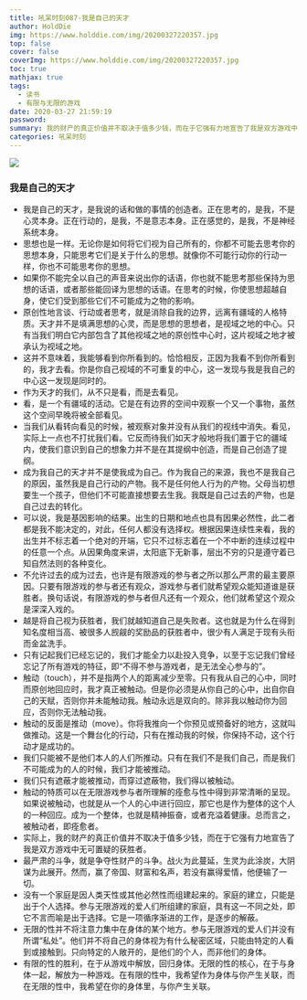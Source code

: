 ```yaml
---
title: 吼呆时刻087-我是自己的天才
author: HoldDie
img: https://www.holddie.com/img/20200327220357.jpg
top: false
cover: false
coverImg: https://www.holddie.com/img/20200327220357.jpg
toc: true
mathjax: true
tags:
  - 读书
  - 有限与无限的游戏
date: 2020-03-27 21:59:19
password:
summary: 我的财产的真正价值并不取决于值多少钱，而在于它强有力地宣告了我是双方游戏中无可置疑的获胜者。
categories: 吼呆时刻
---
```


![](https://www.holddie.com/img/20200327220357.jpg)

### 我是自己的天才

- 我是自己的天才，是我说的话和做的事情的创造者。正在思考的，是我，不是心灵本身。正在行动的，是我，不是意志本身。正在感觉的，是我，不是神经系统本身。
- 思想也是一样。无论你是如何将它们视为自己所有的，你都不可能去思考你的思想本身，只能思考它们是关于什么的思想。就像你不可能行动你的行动一样，你也不可能思考你的思想。
- 如果你不能完全以自己的声音来说出你的话语，你也就不能思考那些保持为思想的话语，或者那些能回译为思想的话语。在思考的时候，你使思想超越自身，使它们受到那些它们不可能成为之物的影响。
- 原创性地言谈、行动或者思考，就是消除自我的边界，远离有疆域的人格特质。天才并不是填满思想的心灵，而是思想的思想者，是视域之地的中心。只有当我们明白它内部包含了其他视域之地的原创性中心时，这片视域之地才被承认为视域之地。
- 这并不意味着，我能够看到你所看到的。恰恰相反，正因为我看不到你所看到的，我才去看。你是你自己视域的不可重复的中心，这一发现与我是我自己的中心这一发现是同时的。
- 作为天才的我们，从不只是看，而是去看见。
- 看，是一个有疆域的活动。它是在有边界的空间中观察一个又一个事物，虽然这个空间早晚将被全部看见。
- 当我们从看转向看见的时候，被观察对象并没有从我们的视线中消失。看见，实际上一点也不打扰我们看。它反而待我们如天才般地将我们置于它的疆域内，使我们意识到自己的想象力并不是在其提纲中创造，而是自己创造了提纲。
- 成为我自己的天才并不是使我成为自己。作为我自己的来源，我也不是我自己的原因，虽然我是自己行动的产物。我不是任何他人行为的产物。父母当初想要生一个孩子，但他们不可能直接想要去生我。我既是自己过去的产物，也是自己过去的转化。
- 可以说，我是基因影响的结果。出生的日期和地点也具有因果必然性，此二者都是我不能决定的，对此，任何人都没有选择权。根据因果连续性来看，我的出生并不标志着一个绝对的开端，它只不过标志着在一个不中断的连续过程中的任意一个点。从因果角度来讲，太阳底下无新事，层出不穷的只是遵守着已知自然法则的各种变化。
- 不允许过去的成为过去，也许是有限游戏的参与者之所以那么严肃的最主要原因。只要有限游戏的参与者还有观众，游戏参与者们就希望观众能知道谁是获胜者。换句话说，有限游戏的参与者但凡还有一个观众，他们就希望这个观众是深深入戏的。
- 越是将自己视为获胜者，我们就越知道自己是失败者。这也就是为什么在得到知名度相当高、被很多人觊觎的奖励品的获胜者中，很少有人满足于现有头衔而金盆洗手。
- 只有记起我们已经忘记的，我们才能全力以赴投入竞争，以至于忘记我们曾经忘记了所有游戏的特征，即“不得不参与游戏者，是无法全心参与的”。
- 触动（touch），并不是指两个人的距离减少至零。只有我从自己的心中，同时而原创地回应时，我才真正被触动。但是你必须是从你自己的心中，出自你自己的天赋，否则你并未能触动我。触动永远是双向的。除非我以触动你为回应，否则你无法触动我。
- 触动的反面是推动（move）。你将我推向一个你预见或预备好的地方，这就叫做推动。这是一个舞台化的行动，只有在推动我的时候，你保持不动，这个行动才是成功的。
- 我们只能被不是他们本人的人们所推动。只有在我们不是我们自己，而是我们不可能成为的人的时候，我们才能被推动。
- 我们只有遮蔽才能被推动，而穿过遮蔽物，我们得以被触动。
- 触动的特质可以在无限游戏参与者所理解的痊愈与性中得到非常清晰的呈现。如果说被触动，也就是从一个人的心中进行回应，那它也是作为整体的这个人的一种回应。成为一个整体，也就是精神振奋，或者充溢着健康。总而言之，被触动者，即痊愈者。
- 实际上，我的财产的真正价值并不取决于值多少钱，而在于它强有力地宣告了我是双方游戏中无可置疑的获胜者。
- 最严肃的斗争，就是争夺性财产的斗争。战火为此蔓延，生灵为此涂炭，大阴谋为此展开。然而，赢了帝国、财富和名声，若没有赢得爱情，他便输了一切。
- 没有一个家庭是因人类天性或其他必然性而组建起来的。家庭的建立，只能是出于个人选择。参与无限游戏的爱人们所组建的家庭，具有这一不同之处，即它不言而喻是出于选择。它是一项循序渐进的工作，是逐步的解蔽。
- 无限的性并不将注意力集中在身体的某个地方。参与无限游戏的爱人们并没有所谓“私处”。他们并不将自己的身体视为有什么秘密区域，只能由特定的人看到或接触到。只向特定的人敞开的，是他们的个人，而非他们的身体。
- 有限的性的胜利，在于从游戏中解放，回归身体。无限的性的核心，在于与身体一起，解放为一种游戏。在有限的性中，我希望作为身体与你产生关联，而在无限的性中，我希望在你的身体里，与你产生关联。